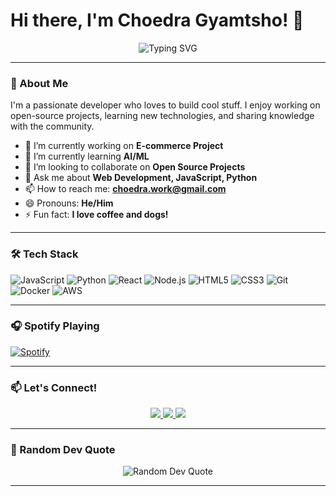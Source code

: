 # Hi there, I'm Choedra Gyamtsho! 👋

<p align="center">
  <img src="https://readme-typing-svg.demolab.com?font=Fira+Code&pause=1000&color=00FF00&width=435&lines=Welcome+to+my+GitHub+Profile!;Full-Stack+Developer;Open-Source+Enthusiast;Tech+Geek" alt="Typing SVG" />
</p>

---

### 🚀 About Me

I'm a passionate developer who loves to build cool stuff. I enjoy working on open-source projects, learning new technologies, and sharing knowledge with the community.

- 🔭 I’m currently working on **E-commerce Project**
- 🌱 I’m currently learning **AI/ML**
- 👯 I’m looking to collaborate on **Open Source Projects**
- 💬 Ask me about **Web Development, JavaScript, Python**
- 📫 How to reach me: **choedra.work@gmail.com**
- 😄 Pronouns: **He/Him**
- ⚡ Fun fact: **I love coffee and dogs!**

---

### 🛠️ Tech Stack

![JavaScript](https://img.shields.io/badge/-JavaScript-F7DF1E?style=flat-square&logo=javascript&logoColor=black)
![Python](https://img.shields.io/badge/-Python-3776AB?style=flat-square&logo=python&logoColor=white)
![React](https://img.shields.io/badge/-React-61DAFB?style=flat-square&logo=react&logoColor=black)
![Node.js](https://img.shields.io/badge/-Node.js-339933?style=flat-square&logo=node.js&logoColor=white)
![HTML5](https://img.shields.io/badge/-HTML5-E34F26?style=flat-square&logo=html5&logoColor=white)
![CSS3](https://img.shields.io/badge/-CSS3-1572B6?style=flat-square&logo=css3&logoColor=white)
![Git](https://img.shields.io/badge/-Git-F05032?style=flat-square&logo=git&logoColor=white)
![Docker](https://img.shields.io/badge/-Docker-2496ED?style=flat-square&logo=docker&logoColor=white)
![AWS](https://img.shields.io/badge/-AWS-232F3E?style=flat-square&logo=amazon-aws&logoColor=white)

---

### 🎧 Spotify Playing

[![Spotify](https://novatorem.vercel.app/api/spotify)](https://open.spotify.com/user/[YourSpotifyID])

---

### 📫 Let's Connect!

<p align="center">
  <a href="https://twitter.com/[YourTwitter]" target="_blank">
    <img src="https://img.shields.io/badge/-Twitter-1DA1F2?style=for-the-badge&logo=twitter&logoColor=white" />
  </a>
  <a href="https://linkedin.com/in/[YourLinkedIn]" target="_blank">
    <img src="https://img.shields.io/badge/-LinkedIn-0077B5?style=for-the-badge&logo=linkedin&logoColor=white" />
  </a>
  <a href="https://github.com/[YourUsername]" target="_blank">
    <img src="https://img.shields.io/badge/-GitHub-181717?style=for-the-badge&logo=github&logoColor=white" />
  </a>
</p>

---

### 🎨 Random Dev Quote

<p align="center">
  <img src="https://quotes-github-readme.vercel.app/api?type=horizontal&theme=radical" alt="Random Dev Quote" />
</p>

---
